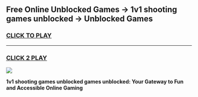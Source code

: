 
## Free Online Unblocked Games → 1v1 shooting games unblocked → Unblocked Games
<h3>
<a href="https://premium.freeplayer.one?title=1v1_shooting_games_unblocked&ref=21F">CLICK TO PLAY</a></h3>
<hr>

<h3>
<a href="https://premium.freeplayer.one?title=1v1_shooting_games_unblocked&ref=21F">CLICK 2 PLAY</a>
  
</h3>

<a href="https://premium.freeplayer.one?title=1v1_shooting_games_unblocked&ref=21F/"><img src="https://clearcache.store/games.png"></a>


**1v1 shooting games unblocked games unblocked: Your Gateway to Fun and Accessible Online Gaming**
